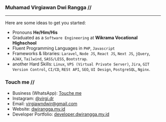 ### Muhamad Virgiawan Dwi Rangga //
-----

Here are some ideas to get you started:
- Pronouns **He/Him/His**
- Graduated as a `Software Engineering` at **Wikrama Vocational Highschool**
- Fluent Programming Languages in `PHP`, `Javascript`
- Frameworks & libraries: `Laravel`, `Node JS`, `React JS`, `Next JS`, `jQuery`, `AJAX`, `Tailwind`, `SASS/LESS`, `Bootstrap`.
- another Hard Skills: `Linux`, `VPS (Virtual Private Server)`, `Jira`,  `GIT Version Control`, `CI/CD`, `RESt API`, `SEO`, `UI Design`, `PostgreSQL`, `Nginx`.

### Touch me //
- Business (WhatsApp): [Touche me](https://wa.me/6281287188918?text=Hi%2C%20Virgi.%20I%20have%20an%20idea%20to%20build%20a%20business!)
- Instagram: [@virgi.dr](https://www.instagram.com/virgi.dr/)
- Email: [virgiawndwir@gmail.com](mailto:virgiawndwir@gmail.com)
- Website: [dwirangga.my.id](https://www.dwirangga.my.id)
- Developer Portfolio: [developer.dwirangga.my.id](https://www.developer.dwirangga.my.id)
